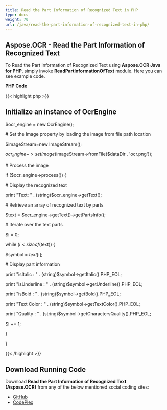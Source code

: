 ```yaml
---
title: Read the Part Information of Recognized Text in PHP
type: docs
weight: 70
url: /java/read-the-part-information-of-recognized-text-in-php/
---
```


## **Aspose.OCR - Read the Part Information of Recognized Text**

To Read the Part Information of Recognized Text using **Aspose.OCR Java for PHP**, simply invoke **ReadPartInformationOfText** module. Here you can see example code.

**PHP Code**

{{< highlight php >}}

## Initialize an instance of OcrEngine

$ocr_engine = new OcrEngine();

\# Set the Image property by loading the image from file path location

$imageStream=new ImageStream();

$ocr_engine->setImage($imageStream->fromFile($dataDir . 'ocr.png'));

\# Process the image

if ($ocr_engine->process()) {

\# Display the recognized text

print "Text: " . (string)$ocr_engine->getText();

\# Retrieve an array of recognized text by parts

$text = $ocr_engine->getText()->getPartsInfo();

\# Iterate over the text parts

$i = 0;

while ($i < sizeof($text)) {

$symbol = $text[$i];

\# Display part information

print "isItalic : " . (string)$symbol->getItalic().PHP_EOL;

print "isUnderline : " . (string)$symbol->getUnderline().PHP_EOL;

print "isBold : " . (string)$symbol->getBold().PHP_EOL;

print "Text Color : " . (string)$symbol->getTextColor().PHP_EOL;

print "Quality : " . (string)$symbol->getCharactersQuality().PHP_EOL;

$i += 1;

}

}

{{< /highlight >}}

## **Download Running Code**

Download **Read the Part Information of Recognized Text (Aspose.OCR)** from any of the below mentioned social coding sites:

- [GitHub](https://github.com/aspose-ocr/Aspose.OCR-for-Java/blob/master/Plugins/Aspose_OCR_Java_for_PHP/src/aspose/ocr/WorkingWithOCR/ReadPartInformationOfText.php)
- [CodePlex](https://archive.codeplex.com/?p=asposeocrjavaphp)
